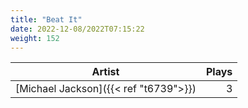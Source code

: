 ```yaml
---
title: "Beat It"
date: 2022-12-08/2022T07:15:22
weight: 152
---
```




 Artist | Plays 
----- | -----:
[Michael Jackson]({{< ref "t6739">}}) | 3
